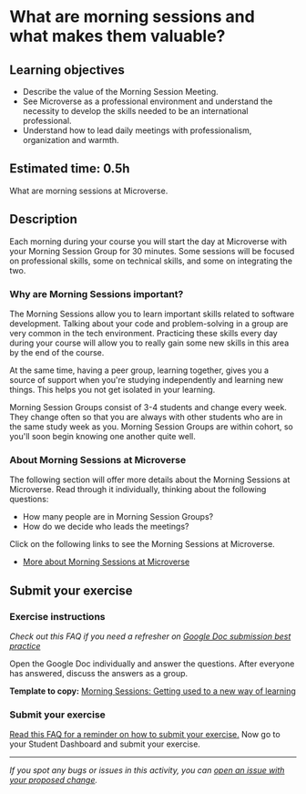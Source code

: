 # What are morning sessions and what makes them valuable?

## Learning objectives

- Describe the value of the Morning Session Meeting.
- See Microverse as a professional environment and understand the necessity to develop the skills needed to be an international professional.
- Understand how to lead daily meetings with professionalism, organization and warmth.

## Estimated time: 0.5h

What are morning sessions at Microverse.

## Description

Each morning during your course you will start the day at Microverse with your Morning Session Group for 30 minutes. Some sessions will be focused on professional skills, some on technical skills, and some on integrating the two.

### Why are Morning Sessions important?

The Morning Sessions allow you to learn important skills related to software development. Talking about your code and problem-solving in a group are very common in the tech environment. Practicing these skills every day during your course will allow you to really gain some new skills in this area by the end of the course.

At the same time, having a peer group, learning together, gives you a source of support when you're studying independently and learning new things. This helps you not get isolated in your learning.

Morning Session Groups consist of 3-4 students and change every week. They change often so that you are always with other students who are in the same study week as you. Morning Session Groups are within cohort, so you'll soon begin knowing one another quite well.

### About Morning Sessions at Microverse

The following section will offer more details about the Morning Sessions at Microverse. Read through it individually, thinking about the following questions:

- How many people are in Morning Session Groups?
- How do we decide who leads the meetings?

Click on the following links to see the Morning Sessions at Microverse.

- [More about Morning Sessions at Microverse](https://github.com/matovu-farid/curriculum-professional-skills/blob/main/becoming-a-remote-professional/mod-0-more-about-morning-sessions.md)

## Submit your exercise

### Exercise instructions

_Check out this FAQ if you need a refresher on [Google Doc submission best practice](https://microverse.zendesk.com/hc/en-us/articles/360063156813)_

Open the Google Doc individually and answer the questions. After everyone has answered, discuss the answers as a group.

**Template to copy:** [Morning Sessions: Getting used to a new way of learning](https://docs.google.com/document/d/1lbvyo4RdvoWPKOlvZgD3Iab96PmJvTQYFtbP13K-XmE/edit?usp=sharing)

### Submit your exercise

[Read this FAQ for a reminder on how to submit your exercise.](https://microverse.zendesk.com/hc/en-us/articles/360061344234) Now go to your Student Dashboard and submit your exercise.

---

_If you spot any bugs or issues in this activity, you can [open an issue with your proposed change](https://github.com/microverseinc/curriculum-transversal-skills/blob/main/git-github/articles/open_issue.md)._
